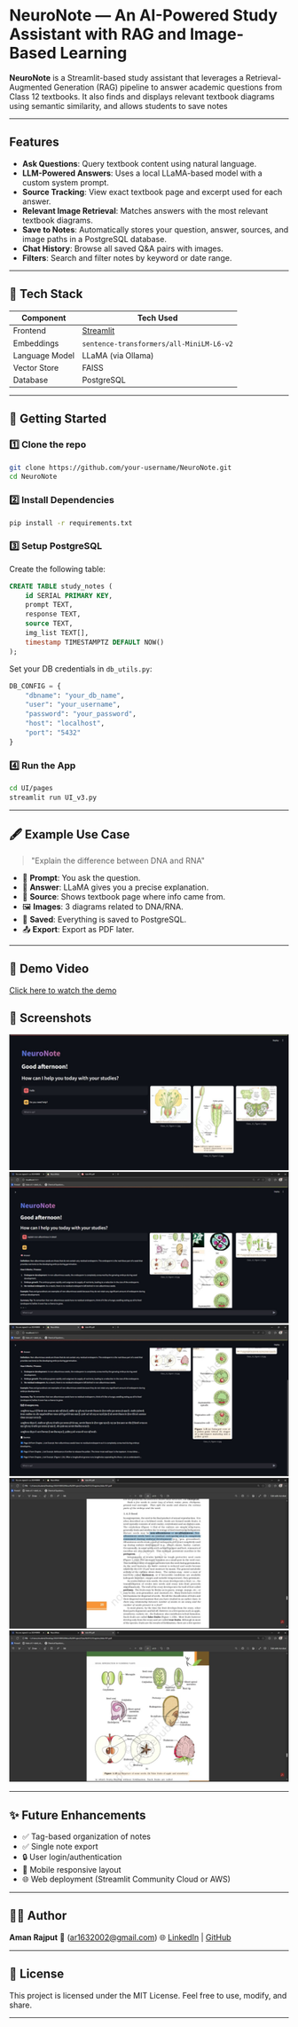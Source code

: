 

# NeuroNote — An AI-Powered Study Assistant with RAG and Image-Based Learning

**NeuroNote** is a Streamlit-based study assistant that leverages a Retrieval-Augmented Generation (RAG) pipeline to answer academic questions from Class 12 textbooks. It also finds and displays relevant textbook diagrams using semantic similarity, and allows students to save notes

---

##  Features

-  **Ask Questions**: Query textbook content using natural language.
-  **LLM-Powered Answers**: Uses a local LLaMA-based model with a custom system prompt.
-  **Source Tracking**: View exact textbook page and excerpt used for each answer.
-  **Relevant Image Retrieval**: Matches answers with the most relevant textbook diagrams.
-  **Save to Notes**: Automatically stores your question, answer, sources, and image paths in a PostgreSQL database.
-  **Chat History**: Browse all saved Q&A pairs with images.
-  **Filters**: Search and filter notes by keyword or date range.

---

## 🧱 Tech Stack

| Component            | Tech Used                                      |
|----------------------|------------------------------------------------|
| Frontend             | [Streamlit](https://streamlit.io/)             |
| Embeddings           | `sentence-transformers/all-MiniLM-L6-v2`       |
| Language Model       | LLaMA (via Ollama)                             |
| Vector Store         | FAISS                                           |
| Database             | PostgreSQL                                     |

---

## 🧪 Getting Started

### 1️⃣ Clone the repo

```bash
git clone https://github.com/your-username/NeuroNote.git
cd NeuroNote
```

### 2️⃣ Install Dependencies

```bash
pip install -r requirements.txt
```

### 3️⃣ Setup PostgreSQL

Create the following table:

```sql
CREATE TABLE study_notes (
    id SERIAL PRIMARY KEY,
    prompt TEXT,
    response TEXT,
    source TEXT,
    img_list TEXT[],
    timestamp TIMESTAMPTZ DEFAULT NOW()
);
```

Set your DB credentials in `db_utils.py`:

```python
DB_CONFIG = {
    "dbname": "your_db_name",
    "user": "your_username",
    "password": "your_password",
    "host": "localhost",
    "port": "5432"
}
```

### 4️⃣ Run the App

```bash
cd UI/pages
streamlit run UI_v3.py
```

---

## 🖋️ Example Use Case

> "Explain the difference between DNA and RNA"

* 💬 **Prompt**: You ask the question.
* 📘 **Answer**: LLaMA gives you a precise explanation.
* 📄 **Source**: Shows textbook page where info came from.
* 🖼️ **Images**: 3 diagrams related to DNA/RNA.
* 💾 **Saved**: Everything is saved to PostgreSQL.
* 📤 **Export**: Export as PDF later.

---

## 🔹 Demo Video

[Click here to watch the demo](video/demo_video1.mp4)



## 📸 Screenshots

![Demo Screenshot](images/UI_1.jpeg)
![Demo Screenshot](images/UI_2.jpeg)
![Demo Screenshot](images/UI_3.jpeg)
![Demo Screenshot](images/Ref_1.jpeg)
![Demo Screenshot](images/Ref_2.jpeg)

---

## ✨ Future Enhancements

* ✅ Tag-based organization of notes
* ✅ Single note export
* 🔒 User login/authentication
* 📱 Mobile responsive layout
* 🌐 Web deployment (Streamlit Community Cloud or AWS)

---

## 🧑‍💻 Author

**Aman Rajput**
📧 \(ar1632002@gmail.com)
🌐 [LinkedIn](https://www.linkedin.com/in/aman-rajput-7a3a262a7/) | [GitHub](https://github.com/Aman-Rajput-dev)

---

## 📝 License

This project is licensed under the MIT License.
Feel free to use, modify, and share.

---
